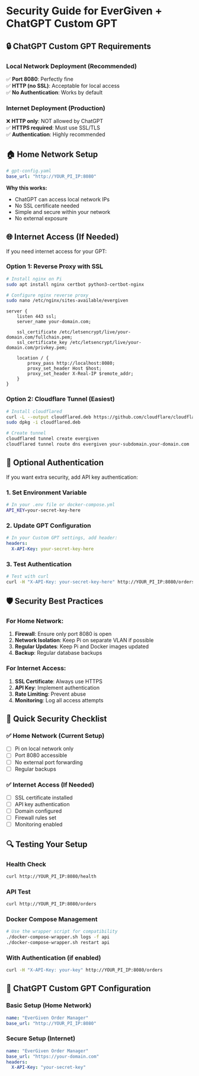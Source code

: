 # Security Guide for EverGiven + ChatGPT Custom GPT

## 🔒 ChatGPT Custom GPT Requirements

### **Local Network Deployment (Recommended)**
✅ **Port 8080**: Perfectly fine  
✅ **HTTP (no SSL)**: Acceptable for local access  
✅ **No Authentication**: Works by default  

### **Internet Deployment (Production)**
❌ **HTTP only**: NOT allowed by ChatGPT  
✅ **HTTPS required**: Must use SSL/TLS  
✅ **Authentication**: Highly recommended  

## 🏠 Home Network Setup

```yaml
# gpt-config.yaml
base_url: "http://YOUR_PI_IP:8080"
```

**Why this works:**
- ChatGPT can access local network IPs
- No SSL certificate needed
- Simple and secure within your network
- No external exposure

## 🌐 Internet Access (If Needed)

If you need internet access for your GPT:

### Option 1: Reverse Proxy with SSL
```bash
# Install nginx on Pi
sudo apt install nginx certbot python3-certbot-nginx

# Configure nginx reverse proxy
sudo nano /etc/nginx/sites-available/evergiven
```

```nginx
server {
    listen 443 ssl;
    server_name your-domain.com;
    
    ssl_certificate /etc/letsencrypt/live/your-domain.com/fullchain.pem;
    ssl_certificate_key /etc/letsencrypt/live/your-domain.com/privkey.pem;
    
    location / {
        proxy_pass http://localhost:8080;
        proxy_set_header Host $host;
        proxy_set_header X-Real-IP $remote_addr;
    }
}
```

### Option 2: Cloudflare Tunnel (Easiest)
```bash
# Install cloudflared
curl -L --output cloudflared.deb https://github.com/cloudflare/cloudflared/releases/latest/download/cloudflared-linux-arm64.deb
sudo dpkg -i cloudflared.deb

# Create tunnel
cloudflared tunnel create evergiven
cloudflared tunnel route dns evergiven your-subdomain.your-domain.com
```

## 🔐 Optional Authentication

If you want extra security, add API key authentication:

### 1. Set Environment Variable
```bash
# In your .env file or docker-compose.yml
API_KEY=your-secret-key-here
```

### 2. Update GPT Configuration
```yaml
# In your Custom GPT settings, add header:
headers:
  X-API-Key: your-secret-key-here
```

### 3. Test Authentication
```bash
# Test with curl
curl -H "X-API-Key: your-secret-key-here" http://YOUR_PI_IP:8080/orders
```

## 🛡️ Security Best Practices

### For Home Network:
1. **Firewall**: Ensure only port 8080 is open
2. **Network Isolation**: Keep Pi on separate VLAN if possible
3. **Regular Updates**: Keep Pi and Docker images updated
4. **Backup**: Regular database backups

### For Internet Access:
1. **SSL Certificate**: Always use HTTPS
2. **API Key**: Implement authentication
3. **Rate Limiting**: Prevent abuse
4. **Monitoring**: Log all access attempts

## 🚀 Quick Security Checklist

### ✅ Home Network (Current Setup)
- [ ] Pi on local network only
- [ ] Port 8080 accessible
- [ ] No external port forwarding
- [ ] Regular backups

### ✅ Internet Access (If Needed)
- [ ] SSL certificate installed
- [ ] API key authentication
- [ ] Domain configured
- [ ] Firewall rules set
- [ ] Monitoring enabled

## 🔍 Testing Your Setup

### Health Check
```bash
curl http://YOUR_PI_IP:8080/health
```

### API Test
```bash
curl http://YOUR_PI_IP:8080/orders
```

### Docker Compose Management
```bash
# Use the wrapper script for compatibility
./docker-compose-wrapper.sh logs -f api
./docker-compose-wrapper.sh restart api
```

### With Authentication (if enabled)
```bash
curl -H "X-API-Key: your-key" http://YOUR_PI_IP:8080/orders
```

## 📝 ChatGPT Custom GPT Configuration

### Basic Setup (Home Network)
```yaml
name: "EverGiven Order Manager"
base_url: "http://YOUR_PI_IP:8080"
```

### Secure Setup (Internet)
```yaml
name: "EverGiven Order Manager"
base_url: "https://your-domain.com"
headers:
  X-API-Key: "your-secret-key"
```